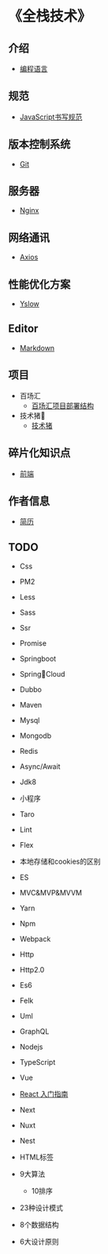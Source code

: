 # 《全栈技术》

## 介绍
- [编程语言](/pages/index.md)

## 规范
- [JavaScript书写规范](/pages/standard/index.md)

## 版本控制系统
- [Git](/pages/versioncontrol/git/index.md)

## 服务器
- [Nginx](/pages/back-end/nginx/index.md)

## 网络通讯
- [Axios](/pages/network/axios/index.md)

## 性能优化方案
- [Yslow](/pages/performance-optimization/yslow/index.md)

## Editor
- [Markdown](/pages/markdown/index.md)

## 项目
- 百场汇
    - [百场汇项目部署结构](/pages/project/baichanghui/index.md)
- 技术猪🐷
    - [技术猪](/pages/project/pig/index.md)

## 碎片化知识点
- [前端](/pages/fragmentation/font-end/index.md)

## 作者信息
- [简历](/pages/author/index.md)

## TODO
- Css
- PM2
- Less
- Sass
- Ssr
- Promise
- Springboot
- SpringCloud
- Dubbo
- Maven
- Mysql
- Mongodb
- Redis
- Async/Await
- Jdk8
- 小程序
- Taro
- Lint
- Flex
- 本地存储和cookies的区别
- ES
- MVC&MVP&MVVM
- Yarn
- Npm
- Webpack
- Http
- Http2.0
- Es6
- Felk
- Uml
- GraphQL

- Nodejs
- TypeScript
- Vue
- [React 入门指南]()
- Next
- Nuxt
- Nest

- HTML标签
- 9大算法
    - 10排序
- 23种设计模式
- 8个数据结构
- 6大设计原则

